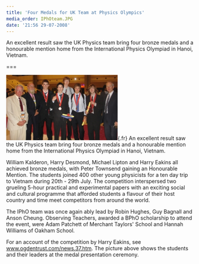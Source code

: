 ```yaml
---
title: 'Four Medals for UK Team at Physics Olympics'
media_order: IPhOteam.JPG
date: '21:56 29-07-2008'
---
```


An excellent result saw the UK Physics team bring four bronze medals and a honourable mention home from the International Physics Olympiad in Hanoi, Vietnam.

===

![](IPhOteam.JPG){.fr} An excellent result saw the UK Physics team bring four bronze medals and a honourable mention home from the International Physics Olympiad in Hanoi, Vietnam.

William Kalderon, Harry Desmond, Michael Lipton and Harry Eakins all achieved bronze medals, with Peter Townsend gaining an Honourable Mention. The students joined 400 other young physicists for a ten day trip to Vietnam during 20th - 29th July. The competition interspersed two grueling 5-hour practical and experimental papers with an exciting social and cultural programme that afforded students a flavour of their host country and time meet competitors from around the world.

The IPhO team was once again ably lead by Robin Hughes, Guy Bagnall and Anson Cheung. Observing Teachers, awarded a BPhO scholarship to attend the event, were Adam Patchett of Merchant Taylors' School and Hannah Williams of Oakham School.

For an account of the competition by Harry Eakins, see www.ogdentrust.com/news.37.htm. The picture above shows the students and their leaders at the medal presentation ceremony.
